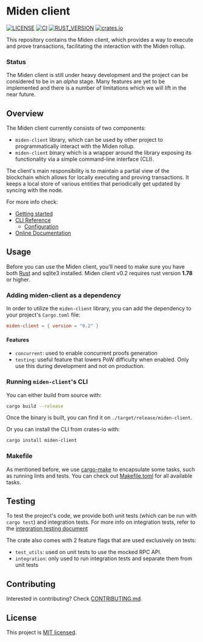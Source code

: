 # Miden client

[![LICENSE](https://img.shields.io/badge/license-MIT-blue.svg)](https://github.com/0xPolygonMiden/miden-client/blob/main/LICENSE)
[![CI](https://github.com/0xPolygonMiden/miden-client/actions/workflows/ci.yml/badge.svg)](https://github.com/0xPolygonMiden/miden-clinet/actions/workflows/ci.yml)
[![RUST_VERSION](https://img.shields.io/badge/rustc-1.78+-lightgray.svg)]()
[![crates.io](https://img.shields.io/crates/v/miden-client)](https://crates.io/crates/miden-client)

This repository contains the Miden client, which provides a way to execute and prove transactions, facilitating the interaction with the Miden rollup.

### Status

The Miden client is still under heavy development and the project can be considered to be in an *alpha* stage. Many features are yet to be implemented and there is a number of limitations which we will lift in the near future.

## Overview

The Miden client currently consists of two components:

- `miden-client` library, which can be used by other project to programmatically interact with the Miden rollup. 
- `miden-client` binary which is a wrapper around the library exposing its functionality via a simple command-line interface (CLI).

The client's main responsibility is to maintain a partial view of the blockchain which allows for locally executing and proving transactions. It keeps a local store of various entities that periodically get updated by syncing with the node.

For more info check:

- [Getting started](https://0xpolygonmiden.github.io/miden-base/introduction/getting-started.html)
- [CLI Reference](./docs/cli-reference.md#types-of-transaction)
    - [Configuration](./docs/cli-config.md)
- [Online Documentation](https://docs.polygon.technology/miden/miden-client)

## Usage

Before you can use the Miden client, you'll need to make sure you have both
[Rust](https://www.rust-lang.org/tools/install) and sqlite3 installed. Miden
client v0.2 requires rust version **1.78** or higher.

### Adding miden-client as a dependency

In order to utilize the `miden-client` library, you can add the dependency to your project's `Cargo.toml` file:

````toml
miden-client = { version = "0.2" }
````

#### Features

- `concurrent`: used to enable concurrent proofs generation
- `testing`: useful feature that lowers PoW difficulty when enabled. Only use this during development and not on production.

### Running `miden-client`'s CLI

You can either build from source with:

```bash
cargo build --release
```

Once the binary is built, you can find it on `./target/release/miden-client`.

Or you can install the CLI from crates-io with:

```bash
cargo install miden-client
```

### Makefile

As mentioned before, we use [cargo-make](https://github.com/sagiegurari/cargo-make) to encapsulate some tasks, such as running lints and tests. You can check out [Makefile.toml](./Makefile.toml) for all available tasks.

## Testing

To test the project's code, we provide both unit tests (which can be run with `cargo test`) and integration tests. For more info on integration tests, refer to the [integration testing document](./tests/README.md)

The crate also comes with 2 feature flags that are used exclusively on tests: 

- `test_utils`: used on unit tests to use the mocked RPC API.
- `integration`: only used to run integration tests and separate them from unit tests

## Contributing

Interested in contributing? Check [CONTRIBUTING.md](./CONTRIBUTING.md).

## License
This project is [MIT licensed](./LICENSE).
